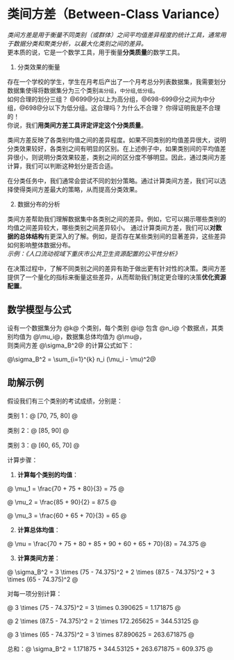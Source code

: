 # 类间方差（Between-Class Variance）  

*类间方差是用于衡量不同类别（或群体）之间平均值差异程度的统计工具，通常用于数据分类和聚类分析，以最大化类别之间的差异。*       
更本质的说，它是一个数学工具，用于衡量**分类质量**的数学工具。    

1. 分类效果的衡量

存在一个学校的学生，学生在月考后产出了一个月考总分列表数据集，我需要划分数据集使得将数据集分为三个类别`高分组`，`中分组`,`低分组`。     
如何合理的划分三组？ @699@分以上为高分组，@698-699@分之间为中分组，@698@分以下为低分组。这合理吗？为什么不合理？ 你得证明我是不合理的！   
你说，我们**用类间方差工具评定评定这个分类质量**。    

类间方差反映了各类别均值之间的差异程度。如果不同类别的均值差异很大，说明分类效果较好，各类别之间有明显的区别。在上述例子中，如果类别间的平均值差异很小，则说明分类效果较差，类别之间的区分度不够明显。因此，通过类间方差计算，我们可以判断这种划分是否合适。  

在分类任务中，我们通常会尝试不同的划分策略。通过计算类间方差，我们可以选择使得类间方差最大的策略，从而提高分类效果。  

2. 数据分布的分析     

类间方差帮助我们理解数据集中各类别之间的差异。例如，它可以揭示哪些类别的均值之间差异较大，哪些类别之间差异较小。
通过计算类间方差，我们可以**对数据的总体结构**有更深入的了解。例如，是否存在某些类别间的显著差异，这些差异如何影响整体数据分布。   
*示例：《人口流动视域下重庆市公共卫生资源配置的公平性分析》*   

在决策过程中，了解不同类别之间的差异有助于做出更有针对性的决策。类间方差提供了一个量化的指标来衡量这些差异，从而帮助我们制定更合理的决策**优化资源配置**。     

## 数学模型与公式  

设有一个数据集分为 @k@ 个类别，每个类别 @i@ 包含 @n_i@ 个数据点，其类别均值为 @\mu_i@，数据集总体均值为 @\mu@，  
则类间方差 @\sigma_B^2@ 的计算公式如下：    

@\sigma_B^2 = \sum_{i=1}^{k} n_i (\mu_i - \mu)^2@  

## 助解示例  

假设我们有三个类别的考试成绩，分别是：

类别 1：@ [70, 75, 80] @

类别 2：@ [85, 90] @

类别 3：@ [60, 65, 70] @

计算步骤：

1. **计算每个类别的均值**：

@ \mu_1 = \frac{70 + 75 + 80}{3} = 75 @

@ \mu_2 = \frac{85 + 90}{2} = 87.5 @

@ \mu_3 = \frac{60 + 65 + 70}{3} = 65 @

2. **计算总体均值**：

@ \mu = \frac{70 + 75 + 80 + 85 + 90 + 60 + 65 + 70}{8} = 74.375 @

3. **计算类间方差**：

@ \sigma_B^2 = 3 \times (75 - 74.375)^2 + 2 \times (87.5 - 74.375)^2 + 3 \times (65 - 74.375)^2 @

对每一项分别计算：

@ 3 \times (75 - 74.375)^2 = 3 \times 0.390625 = 1.171875 @

@ 2 \times (87.5 - 74.375)^2 = 2 \times 172.265625 = 344.53125 @

@ 3 \times (65 - 74.375)^2 = 3 \times 87.890625 = 263.671875 @

总和：@ \sigma_B^2 = 1.171875 + 344.53125 + 263.671875 = 609.375 @



